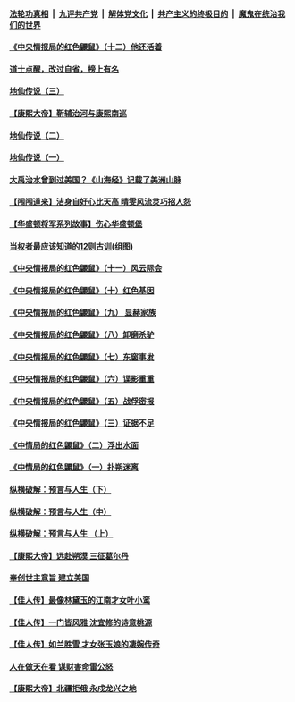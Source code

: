 ####  [法轮功真相](../../../../basic/blob/master/README.md?t=07110802) &nbsp;|&nbsp; [九评共产党](../../../../9ping.md/blob/master/README.md?t=07110802) &nbsp;|&nbsp; [解体党文化](../../../../jtdwh.md/blob/master/README.md?t=07110802)  &nbsp;|&nbsp; [共产主义的终极目的](../../../../gczydzjmd.md/blob/master/README.md?t=07110802) &nbsp;|&nbsp; [魔鬼在统治我们的世界](../../../../mgztzwmdsj.md/blob/master/README.md?t=07110802) 

#### [《中央情报局的红色鼹鼠》（十二）他还活着](../pages/prog647/a102890907.md?t=07110802) 

#### [道士点醒，改过自省，榜上有名](../pages/prog647/a102890523.md?t=07110802) 

#### [地仙传说（三）](../pages/prog647/a102890509.md?t=07110802) 

#### [【康熙大帝】靳辅治河与康熙南巡](../pages/prog647/a102890322.md?t=07110802) 

#### [地仙传说（二）](../pages/prog647/a102889609.md?t=07110802) 

#### [地仙传说（一）](../pages/prog647/a102889604.md?t=07110802) 

#### [大禹治水曾到过美国？《山海经》记载了美洲山脉](../pages/prog647/a102889576.md?t=07110802) 

#### [【闱闱道来】洁身自好心比天高 晴雯风流灵巧招人怨](../pages/prog647/a102889527.md?t=07110802) 

#### [【华盛顿将军系列故事】伤心华盛顿堡](../pages/prog647/a102889451.md?t=07110802) 

#### [当权者最应该知道的12则古训(组图)](../pages/prog647/a102889341.md?t=07110802) 

#### [《中央情报局的红色鼹鼠》（十一）风云际会](../pages/prog647/a102889106.md?t=07110802) 

#### [《中央情报局的红色鼹鼠》（十）红色基因](../pages/prog647/a102889103.md?t=07110802) 

#### [《中央情报局的红色鼹鼠》（九） 显赫家族](../pages/prog647/a102889100.md?t=07110802) 

#### [《中央情报局的红色鼹鼠》（八）卸磨杀驴](../pages/prog647/a102889087.md?t=07110802) 

#### [《中央情报局的红色鼹鼠》（七）东窗事发](../pages/prog647/a102889080.md?t=07110802) 

#### [《中央情报局的红色鼹鼠》（六）谍影重重](../pages/prog647/a102889075.md?t=07110802) 

#### [《中央情报局的红色鼹鼠》（五）战俘密报](../pages/prog647/a102889052.md?t=07110802) 

#### [《中央情报局的红色鼹鼠》（三）证据不足](../pages/prog647/a102889048.md?t=07110802) 

#### [《中情局的红色鼹鼠》（二）浮出水面](../pages/prog647/a102889040.md?t=07110802) 

#### [《中情局的红色鼹鼠》（一）扑朔迷离](../pages/prog647/a102889035.md?t=07110802) 

#### [纵横破解：预言与人生（下）](../pages/prog647/a102888708.md?t=07110802) 

#### [纵横破解：预言与人生（中）](../pages/prog647/a102888691.md?t=07110802) 

#### [纵横破解：预言与人生 （上）](../pages/prog647/a102888679.md?t=07110802) 

#### [【康熙大帝】远赴朔漠 三征葛尔丹](../pages/prog647/a102888583.md?t=07110802) 

#### [奉创世主意旨 建立美国](../pages/prog647/a102887664.md?t=07110802) 

#### [【佳人传】最像林黛玉的江南才女叶小鸾](../pages/prog647/a102887750.md?t=07110802) 

#### [【佳人传】一门皆风雅 沈宜修的诗意桃源](../pages/prog647/a102887738.md?t=07110802) 

#### [【佳人传】如兰胜雪 才女张玉娘的凄婉传奇](../pages/prog647/a102887006.md?t=07110802) 

#### [人在做天在看 谋财害命雷公怒](../pages/prog647/a102886986.md?t=07110802) 

#### [【康熙大帝】北疆拒俄 永戍龙兴之地](../pages/prog647/a102886881.md?t=07110802) 

